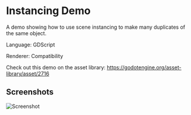 # Instancing Demo

A demo showing how to use scene instancing to
make many duplicates of the same object.

Language: GDScript

Renderer: Compatibility

Check out this demo on the asset library: https://godotengine.org/asset-library/asset/2716

## Screenshots

![Screenshot](screenshots/instancing.png)
